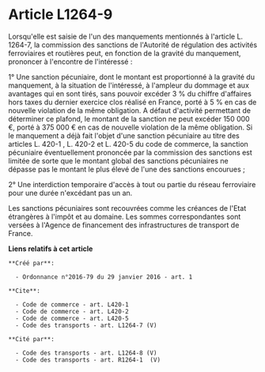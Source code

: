 # Article L1264-9

Lorsqu'elle est saisie de l'un des manquements mentionnés à l'article L. 1264-7, la commission des sanctions de l'Autorité de
régulation des activités ferroviaires et routières peut, en fonction de la gravité du manquement, prononcer à l'encontre de
l'intéressé : 

1° Une sanction pécuniaire, dont le montant est proportionné à la gravité du manquement, à la situation de l'intéressé, à
l'ampleur du dommage et aux avantages qui en sont tirés, sans pouvoir excéder 3 % du chiffre d'affaires hors taxes du dernier
exercice clos réalisé en France, porté à 5 % en cas de nouvelle violation de la même obligation. A défaut d'activité
permettant de déterminer ce plafond, le montant de la sanction ne peut excéder 150 000 €, porté à 375 000 € en cas de
nouvelle violation de la même obligation. Si le manquement a déjà fait l'objet d'une sanction pécuniaire au titre des
articles 
L. 420-1
, 
L. 420-2 
et 
L. 420-5 
du code de commerce, la sanction pécuniaire éventuellement prononcée par la commission des sanctions est limitée de sorte que
le montant global des sanctions pécuniaires ne dépasse pas le montant le plus élevé de l'une des sanctions encourues ; 

2° Une interdiction temporaire d'accès à tout ou partie du réseau ferroviaire pour une durée n'excédant pas un an. 

Les sanctions pécuniaires sont recouvrées comme les créances de l'Etat étrangères à l'impôt et au domaine. Les sommes
correspondantes sont versées à l'Agence de financement des infrastructures de transport de France.

**Liens relatifs à cet article**

	**Créé par**:

	  - Ordonnance n°2016-79 du 29 janvier 2016 - art. 1

	**Cite**:

	  - Code de commerce - art. L420-1
	  - Code de commerce - art. L420-2
	  - Code de commerce - art. L420-5
	  - Code des transports - art. L1264-7 (V)

	**Cité par**:

	  - Code des transports - art. L1264-8 (V)
	  - Code des transports - art. R1264-1  (V)
